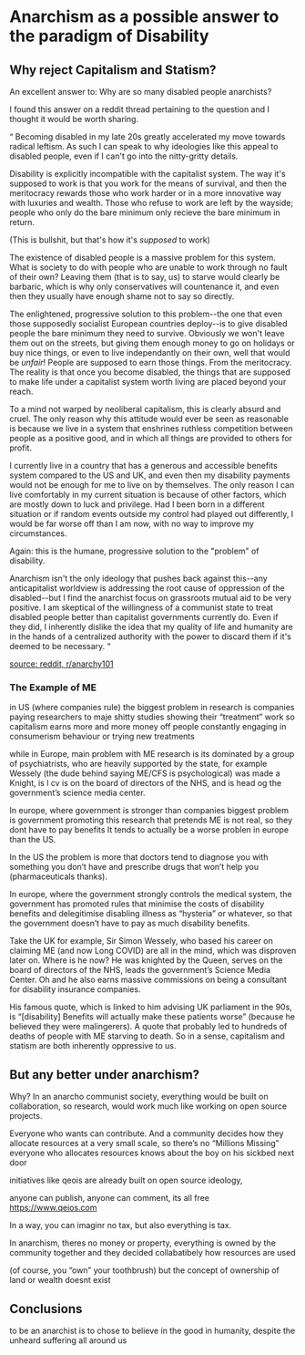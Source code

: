 # Anarchism as a possible answer to the paradigm of Disability

## Why reject Capitalism and Statism?
An excellent answer to: Why are so many disabled people anarchists?

I found this answer on a reddit thread pertaining to the question and I thought it would be worth sharing.

“
Becoming disabled in my late 20s greatly accelerated my move towards radical leftism. As such I can speak to why ideologies like this appeal to disabled people, even if I can't go into the nitty-gritty details.

Disability is explicitly incompatible with the capitalist system. The way it's supposed to work is that you work for the means of survival, and then the meritocracy rewards those who work harder or in a more innovative way with luxuries and wealth. Those who refuse to work are left by the wayside; people who only do the bare minimum only recieve the bare minimum in return.

(This is bullshit, but that's how it's *supposed* to work)

The existence of disabled people is a massive problem for this system. What is society to do with people who are unable to work through no fault of their own? Leaving them (that is to say, us) to starve would clearly be barbaric, which is why only conservatives will countenance it, and even then they usually have enough shame not to say so directly.

The enlightened, progressive solution to this problem--the one that even those supposedly socialist European countries deploy--is to give disabled people the bare minimum they need to survive. Obviously we won't leave them out on the streets, but giving them enough money to go on holidays or buy nice things, or even to live independantly on their own, well that would be *unfair*! People are supposed to earn those things. From the meritocracy. The reality is that once you become disabled, the things that are supposed to make life under a capitalist system worth living are placed beyond your reach.

To a mind not warped by neoliberal capitalism, this is clearly absurd and cruel. The only reason why this attitude would ever be seen as reasonable is because we live in a system that enshrines ruthless competition between people as a positive good, and in which all things are provided to others for profit.

I currently live in a country that has a generous and accessible benefits system compared to the US and UK, and even then my disability payments would not be enough for me to live on by themselves. The only reason I can live comfortably in my current situation is because of other factors, which are mostly down to luck and privilege. Had I been born in a different situation or if random events outside my control had played out differently, I would be far worse off than I am now, with no way to improve my circumstances.

Again: this is the humane, progressive solution to the "problem" of disability.

Anarchism isn't the only ideology that pushes back against this--any anticapitalist worldview is addressing the root cause of oppression of the disabled--but I find the anarchist focus on grassroots mutual aid to be very positive. I am skeptical of the willingness of a communist state to treat disabled people better than capitalist governments currently do. Even if they did, I inherently dislike the idea that my quality of life and humanity are in the hands of a centralized authority with the power to discard them if it's deemed to be necessary.
“

[source: reddit, r/anarchy101](https://www.reddit.com/r/Anarchy101/comments/115cmsh/disabled_anarchists/)

### The Example of ME
in US (where companies rule) the biggest problem in research is companies paying researchers to maje shitty studies showing their “treatment” work so capitalism earns more and more money off people constantly engaging in consumerism behaviour or trying new treatments

while in Europe, main problem with ME research is its dominated by a group of psychiatrists, who are heavily supported by the state, for example Wessely (the dude behind saying ME/CFS is psychological) was made a Knight, is l cv is on the board of directors of the NHS, and is head og the government’s science media center.

In europe, where government is stronger than companies biggest problem is government promoting this research that pretends ME is not real, so they dont have to pay benefits
It tends to actually be a worse problen in europe than the US.

In the US the problem is more that doctors tend to diagnose you with something you don’t have and prescribe drugs that won’t help you (pharmaceuticals thanks).

In europe, where the government strongly controls the medical system, the government has promoted rules that minimise the costs of disability benefits and delegitimise disabling illness as “hysteria” or whatever, so that the government doesn’t have to pay as much disability benefits.

Take the UK for example, Sir Simon Wessely, who based his career on claiming ME (and now Long COVID) are all in the mind, which was disproven later on. Where is he now? He was knighted by the Queen, serves on the board of directors of the NHS, leads the government’s Science Media Center. Oh and he also earns massive commissions on being a consultant for disability insurance companies. 

His famous quote, which is linked to him advising UK parliament in the 90s, is “[disability] Benefits will actually make these patients worse” (because he believed they were malingerers). A quote that probably led to hundreds of deaths of people with ME starving to death.
So in a sense, capitalism and statism are both inherently oppressive to us.

## But any better under anarchism?
Why? In an anarcho communist society, everything would be built on collaboration, so research, would work much like working on open source projects.

Everyone who wants can contribute. And a community decides how they allocate resources at a very small scale, so there’s no “Millions Missing” everyone who allocates resources knows about the boy on his sickbed next door

initiatives like qeois are already built on open source ideology,

anyone can publish, anyone can comment, its all free
https://www.qeios.com

In a way, you can imaginr no tax, but also everything is tax.

In anarchism, theres no money or property, everything is owned by the community together and they decided collabatibely how resources are used

(of course, you “own” your toothbrush) but the concept of ownership of land or wealth doesnt exist

## Conclusions
to be an anarchist is to chose to believe in the good in humanity, despite the unheard suffering all around us
